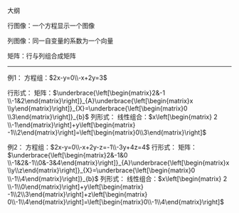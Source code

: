 大纲

行图像：一个方程显示一个图像

列图像：同一自变量的系数为一个向量

矩阵：行与列组合成矩阵

---

例1：
方程组：$2x-y=0\\-x+2y=3$

行形式：
矩阵：$\underbrace{\left[\begin{matrix}2&-1 \\-1&2\end{matrix}\right]}_{A}\underbrace{\left[\begin{matrix}x \\y\end{matrix}\right]}_{X}=\underbrace{\left[\begin{matrix}0 \\3\end{matrix}\right]}_{b}$
列形式：
线性组合：$x\left[\begin{matrix} 2 \\-1\end{matrix}\right]+y\left[\begin{matrix} -1\\2\end{matrix}\right]=\left[\begin{matrix}0\\3\end{matrix}\right]​$

例2：
方程组：$2x-y=0\\-x+2y-z=-1\\-3y+4z=4$
行形式：
矩阵：$\underbrace{\left[\begin{matrix}2&-1&0 \\-1&2&-1\\0&-3&4\end{matrix}\right]}_{A}\underbrace{\left[\begin{matrix}x \\y\\z\end{matrix}\right]}_{X}=\underbrace{\left[\begin{matrix}0 \\-1\\4\end{matrix}\right]}_{b}$
列形式：
线性组合：$x\left[\begin{matrix} 2 \\-1\\0\end{matrix}\right]+y\left[\begin{matrix} -1\\2\\3\end{matrix}\right]+z\left[\begin{matrix} 0\\-1\\4\end{matrix}\right]=\left[\begin{matrix}0\\-1\\4\end{matrix}\right]$